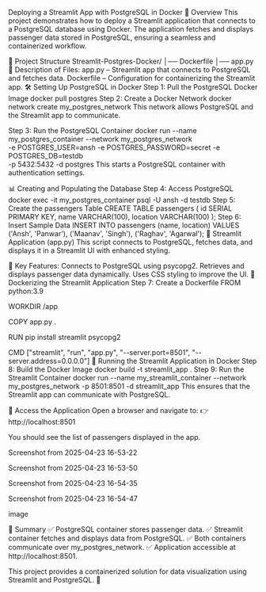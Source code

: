 Deploying a Streamlit App with PostgreSQL in Docker
📌 Overview
This project demonstrates how to deploy a Streamlit application that connects to a PostgreSQL database using Docker. The application fetches and displays passenger data stored in PostgreSQL, ensuring a seamless and containerized workflow.

📁 Project Structure
Streamlit-Postgres-Docker/
│── Dockerfile
│── app.py
🔹 Description of Files:
app.py – Streamlit app that connects to PostgreSQL and fetches data.
Dockerfile – Configuration for containerizing the Streamlit app.
🛠 Setting Up PostgreSQL in Docker
Step 1: Pull the PostgreSQL Docker Image
docker pull postgres
Step 2: Create a Docker Network
docker network create my_postgres_network
This network allows PostgreSQL and the Streamlit app to communicate.

Step 3: Run the PostgreSQL Container
docker run --name my_postgres_container --network my_postgres_network \
-e POSTGRES_USER=ansh -e POSTGRES_PASSWORD=secret -e POSTGRES_DB=testdb \
-p 5432:5432 -d postgres
This starts a PostgreSQL container with authentication settings.

📊 Creating and Populating the Database
Step 4: Access PostgreSQL
docker exec -it my_postgres_container psql -U ansh -d testdb
Step 5: Create the passengers Table
CREATE TABLE passengers (
    id SERIAL PRIMARY KEY,
    name VARCHAR(100),
    location VARCHAR(100)
);
Step 6: Insert Sample Data
INSERT INTO passengers (name, location)
VALUES ('Ansh', 'Panwar'), ('Maanav', 'Singh'), ('Raghav', 'Agarwal');
🎨 Streamlit Application (app.py)
This script connects to PostgreSQL, fetches data, and displays it in a Streamlit UI with enhanced styling.

🔹 Key Features:
Connects to PostgreSQL using psycopg2.
Retrieves and displays passenger data dynamically.
Uses CSS styling to improve the UI.
🐳 Dockerizing the Streamlit Application
Step 7: Create a Dockerfile
FROM python:3.9

WORKDIR /app

COPY app.py .

RUN pip install streamlit psycopg2

CMD ["streamlit", "run", "app.py", "--server.port=8501", "--server.address=0.0.0.0"]
🚀 Running the Streamlit Application in Docker
Step 8: Build the Docker Image
docker build -t streamlit_app .
Step 9: Run the Streamlit Container
docker run --name my_streamlit_container --network my_postgres_network -p 8501:8501 -d streamlit_app
This ensures that the Streamlit app can communicate with PostgreSQL.

🔗 Access the Application
Open a browser and navigate to: 👉 http://localhost:8501

You should see the list of passengers displayed in the app.

Screenshot from 2025-04-23 16-53-22

Screenshot from 2025-04-23 16-53-50

Screenshot from 2025-04-23 16-54-35

Screenshot from 2025-04-23 16-54-47

image

🎯 Summary
✅ PostgreSQL container stores passenger data. ✅ Streamlit container fetches and displays data from PostgreSQL. ✅ Both containers communicate over my_postgres_network. ✅ Application accessible at http://localhost:8501.

This project provides a containerized solution for data visualization using Streamlit and PostgreSQL. 🚀
